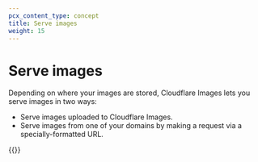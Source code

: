 ```yaml
---
pcx_content_type: concept
title: Serve images
weight: 15
---
```


# Serve images

Depending on where your images are stored, Cloudflare Images lets you serve images in two ways:

- Serve images uploaded to Cloudflare Images.
- Serve images from one of your domains by making a request via a specially-formatted URL.

{{<directory-listing>}}
